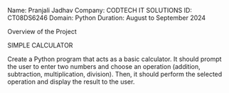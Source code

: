 Name: Pranjali Jadhav 
Company: CODTECH IT SOLUTIONS
ID: CT08DS6246
Domain: Python 
Duration: August to September 2024

Overview of the Project

SIMPLE CALCULATOR

Create a Python program that acts as a basic calculator. It should prompt the user to
enter two numbers and choose an operation (addition, subtraction, multiplication,
division). Then, it should perform the selected operation and display the result to the
user.


